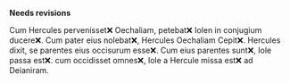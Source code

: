 **Needs revisions**


Cum Hercules pervenisset❌ Oechaliam, petebat❌ Iolen in conjugium ducere❌. Cum pater eius nolebat❌, Hercules Oechaliam Cepit❌. Hercules dixit, se parentes eius occisurum esse❌. Cum eius parentes sunt❌, Iole passa est❌. cum occidisset omnes❌, Iole a Hercule missa est❌ ad Deianiram. 
